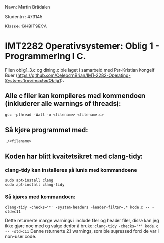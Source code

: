 Navn: Martin Brådalen

Studentnr: 473145

Klasse: 16HBITSECA

# IMT2282 Operativsystemer: Oblig 1 - Programmering i C.

Filen oblig1_3.c og dining.c ble laget i samarbeid med Per-Kristian Kongelf Buer (https://github.com/CelebornBrian/IMT-2282-Operating-Systems/tree/master/Oblig1).



## Alle c filer kan kompileres med kommendoen (inkluderer alle warnings of threads):
    gcc -pthread -Wall -o <filename> <filename.c>

## Så kjøre programmet med:
    ./<filename>

## Koden har blitt kvaitetsikret med clang-tidy:

### clang-tidy kan installeres på lunix med kommandoene
    sudo apt-install clang
    sudo apt-install clang-tidy
    
### Så kjøres med kommandoen:
    clang-tidy -checks='*' -system-headers -header-filter=.* kode.c -- -std=c11

Dette returnerte mange warnings i include filer og header filer, disse kan jeg ikke gjøre noe med og valge derfor å bruke:
`clang-tidy -checks='*' kode.c -- -std=c11`
Denne returnerte 23 warnings, som ble supressed fordi de var i non-user code.
